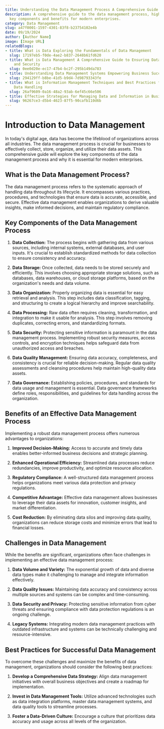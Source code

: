 ```yaml
---
title: Understanding the Data Management Process A Comprehensive Guide
description: A comprehensive guide to the data management process, highlighting its
  key components and benefits for modern enterprises.
category: Data Management
slug: a47f0001-1597-4301-83f8-b23754102e4b
date: 09/19/2024
author: [Author Name]
image: [Image URL]
relatedBlogs:
- title: What is Data Exploring the Fundamentals of Data Management
  slug: 17197eb5-f0de-4ae2-b837-2648b61fd620
- title: What is Data Management A Comprehensive Guide to Ensuring Data Integrity
    and Security
  slug: 0ee0d20e-ec17-47b4-bc2f-295b149da783
- title: Understanding Data Management Systems Empowering Business Success
  slug: 294129ff-b8be-41d5-b9d4-7d98793343fe
- title: What is Information Management Techniques and Best Practices for Effective
    Data Handling
  slug: 26af9609-0a16-48a2-93ab-6ef45c66e506
- title: Effective Strategies for Managing Data and Information in Business
  slug: 96267ce3-d5b4-4623-87f5-90cafb110d6b
---
```


# Introduction to Data Management

In today's digital age, data has become the lifeblood of organizations across all industries. The data management process is crucial for businesses to effectively collect, store, organize, and utilize their data assets. This comprehensive guide will explore the key components of the data management process and why it is essential for modern enterprises.

## What is the Data Management Process?

The data management process refers to the systematic approach of handling data throughout its lifecycle. It encompasses various practices, procedures, and technologies that ensure data is accurate, accessible, and secure. Effective data management enables organizations to derive valuable insights, make informed decisions, and maintain regulatory compliance.

## Key Components of the Data Management Process

1. **Data Collection:** The process begins with gathering data from various sources, including internal systems, external databases, and user inputs. It's crucial to establish standardized methods for data collection to ensure consistency and accuracy.

2. **Data Storage:** Once collected, data needs to be stored securely and efficiently. This involves choosing appropriate storage solutions, such as databases, data warehouses, or cloud storage platforms, based on the organization's needs and data volume.

3. **Data Organization:** Properly organizing data is essential for easy retrieval and analysis. This step includes data classification, tagging, and structuring to create a logical hierarchy and improve searchability.

4. **Data Processing:** Raw data often requires cleaning, transformation, and integration to make it usable for analysis. This step involves removing duplicates, correcting errors, and standardizing formats.

5. **Data Security:** Protecting sensitive information is paramount in the data management process. Implementing robust security measures, access controls, and encryption techniques helps safeguard data from unauthorized access and breaches.

6. **Data Quality Management:** Ensuring data accuracy, completeness, and consistency is crucial for reliable decision-making. Regular data quality assessments and cleansing procedures help maintain high-quality data assets.

7. **Data Governance:** Establishing policies, procedures, and standards for data usage and management is essential. Data governance frameworks define roles, responsibilities, and guidelines for data handling across the organization.

## Benefits of an Effective Data Management Process

Implementing a robust data management process offers numerous advantages to organizations:

1. **Improved Decision-Making:** Access to accurate and timely data enables better-informed business decisions and strategic planning.

2. **Enhanced Operational Efficiency:** Streamlined data processes reduce redundancies, improve productivity, and optimize resource allocation.

3. **Regulatory Compliance:** A well-structured data management process helps organizations meet various data protection and privacy regulations.

4. **Competitive Advantage:** Effective data management allows businesses to leverage their data assets for innovation, customer insights, and market differentiation.

5. **Cost Reduction:** By eliminating data silos and improving data quality, organizations can reduce storage costs and minimize errors that lead to financial losses.

## Challenges in Data Management

While the benefits are significant, organizations often face challenges in implementing an effective data management process:

1. **Data Volume and Variety:** The exponential growth of data and diverse data types make it challenging to manage and integrate information effectively.

2. **Data Quality Issues:** Maintaining data accuracy and consistency across multiple sources and systems can be complex and time-consuming.

3. **Data Security and Privacy:** Protecting sensitive information from cyber threats and ensuring compliance with data protection regulations is an ongoing challenge.

4. **Legacy Systems:** Integrating modern data management practices with outdated infrastructure and systems can be technically challenging and resource-intensive.

## Best Practices for Successful Data Management

To overcome these challenges and maximize the benefits of data management, organizations should consider the following best practices:

1. **Develop a Comprehensive Data Strategy:** Align data management initiatives with overall business objectives and create a roadmap for implementation.

2. **Invest in Data Management Tools:** Utilize advanced technologies such as data integration platforms, master data management systems, and data quality tools to streamline processes.

3. **Foster a Data-Driven Culture:** Encourage a culture that prioritizes data accuracy and usage across all levels of the organization.